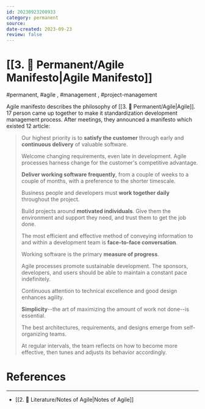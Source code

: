 ```yaml
---
id: 20230923200933
category: permanent
source:
date-created: 2023-09-23
review: false
---
```

# [[3. 📩 Permanent/Agile Manifesto|Agile Manifesto]]
#permanent, #agile , #management , #project-management 

Agile manifesto describes the philosophy of [[3. 📩 Permanent/Agile|Agile]]. 17 person came up together to make it standardization development management process. After meetings, they announced a manifesto which existed 12 article:

> Our highest priority is to **satisfy the customer** through early and **continuous delivery** of valuable software.
> 
> Welcome changing requirements, even late in development. Agile processes harness change for the customer's competitive advantage.
> 
> **Deliver working software frequently**, from a couple of weeks to a couple of months, with a preference to the shorter timescale.
> 
> Business people and developers must **work together daily** throughout the project.
> 
> Build projects around **motivated individuals**. Give them the environment and support they need, and trust them to get the job done.
> 
> The most efficient and effective method of conveying information to and within a development team is **face-to-face conversation**.
> 
> Working software is the primary **measure of progress**.
> 
> Agile processes promote sustainable development. The sponsors, developers, and users should be able to maintain a constant pace indefinitely.
> 
> Continuous attention to technical excellence and good design enhances agility.
> 
> **Simplicity**--the art of maximizing the amount of work not done--is essential.
> 
> The best architectures, requirements, and designs emerge from self-organizing teams.
> 
> At regular intervals, the team reflects on how to become more effective, then tunes and adjusts its behavior accordingly.

# References
---
- [[2. 📝 Literature/Notes of Agile|Notes of Agile]]